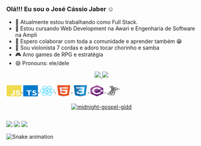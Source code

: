 ### Olá!!! Eu sou o José Cássio Jaber ☺️

- 🔭 Atualmente estou trabalhando como Full Stack.
- 🌱 Estou cursando Web Development na Awari e Engenharia de Software na Ampli
- 👯 Espero colaborar com toda a comunidade e aprender também 😁
- 🎸 Sou violonista 7 cordas e adoro tocar chorinho e samba
- 🎮 Amo games de RPG e estratégia
- 😄 Pronouns: ele/dele

<div align="center">
  <a href="https://github.com/jcjaber">
  <img height="180em" src="https://github-readme-stats.vercel.app/api?username=jcjaber&show_icons=true&theme=dracula&include_all_commits=true&count_private=true"/>
  <img height="180em" src="https://github-readme-stats.vercel.app/api/top-langs/?username=jcjaber&layout=compact&langs_count=7&theme=dracula"/>
</div>
  
 <div style="display: inline_block"><br>
  <img align="center" alt="Js" height="30" width="40" src="https://raw.githubusercontent.com/devicons/devicon/master/icons/javascript/javascript-plain.svg">
  <img align="center" alt="Ts" height="30" width="40" src="https://raw.githubusercontent.com/devicons/devicon/master/icons/typescript/typescript-plain.svg">
  <img align="center" alt="React" height="30" width="40" src="https://raw.githubusercontent.com/devicons/devicon/master/icons/react/react-original.svg">
  <img align="center" alt="HTML" height="30" width="40" src="https://raw.githubusercontent.com/devicons/devicon/master/icons/html5/html5-original.svg">
  <img align="center" alt="CSS" height="30" width="40" src="https://raw.githubusercontent.com/devicons/devicon/master/icons/css3/css3-original.svg">
  <img align="center" alt="Csharp" height="30" width="40" src="https://raw.githubusercontent.com/devicons/devicon/master/icons/csharp/csharp-original.svg">
  <img align="center" alt="Sqlserver" height="30" width="40" src="https://raw.githubusercontent.com/devicons/devicon/master/icons/microsoftsqlserver/microsoftsqlserver-plain.svg">
  
</div>
<div align="center"><br>
  <img align="center" alt="midnight-gospel-gidd" width="auto" src="https://66.media.tumblr.com/2aaa1b7f7117e82c118488ce2e8685b5/0af6b7ea702e7603-dd/s500x750/009e492f638173042dcde8d05b0772f798050148.gif">
</div>
 
##
  
 <div> 
  <a href="https://www.instagram.com/jcjaber/" target="_blank"><img src="https://img.shields.io/badge/-Instagram-%23E4405F?style=for-the-badge&logo=instagram&logoColor=white" target="_blank"></a>
  <a href = "mailto:jcjaber@gmail.com"><img src="https://img.shields.io/badge/-Gmail-%23333?style=for-the-badge&logo=gmail&logoColor=white" target="_blank"></a>
  <a href="https://www.linkedin.com/in/jcjaber" target="_blank"><img src="https://img.shields.io/badge/-LinkedIn-%230077B5?style=for-the-badge&logo=linkedin&logoColor=white" target="_blank"></a> 
 
  ![Snake animation](https://github.com/jcjaber/jcjaber/blob/output/github-contribution-grid-snake.svg)
 
</div>
